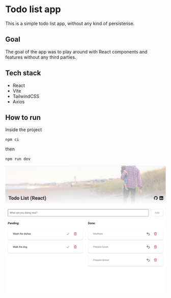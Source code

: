 # Todo list app

This is a simple todo list app, without any kind of persistense.

## Goal

The goal of the app was to play around with React components and features without any third parties.

## Tech stack

- React
- Vite
- TailwindCSS
- Axios

## How to run

Inside the project

```
npm ci
```

then

```
npm run dev
```

![React todo app screenshot](./public//localhost_4200_.png)
